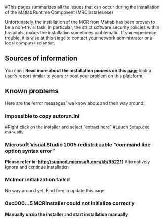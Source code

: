 #This pages summarizes all the issues that can occur during the installation of the Matlab Runtime Component (MRCInstaller.exe)

Unfortunately, the installation of the MCR from Matlab has been proven to be a non-trivial task, in particular, the strict software security policies within hospitals, makes the installation sometimes problematic. If you experience trouble, it is wise at this stage to contact your network administrator or a local computer scientist.

## Sources of information ##
You can :
**Read more about the installation process on this [page](http://www.mathworks.fr/help/toolbox/compiler/f12-999353.html)** look a user’s report similar to yours or post your problem on this [plateform](http://www.mathworks.fr/matlabcentral/?s_cid=global_nav)


## Known problems ##
Here are the “error messages” we know about and their way around:

### Impossible to copy autorun.ini ###
#Right click on the installer and select “extract here”
#Lauch Setup.exe manually

### Microsoft Visual Studio 2005 redistribuable “command line option syntax error” ###
**Please refer to: http://support.microsoft.com/kb/952211** Alternatively Ignore and continue installation


### Mclmcr initialization failed ###
No way around yet. Find free to update this page.

### 0xc000…5 MCRInstaller could not initialize correctly ###
**Manually unzip the installer and start installation manually**
